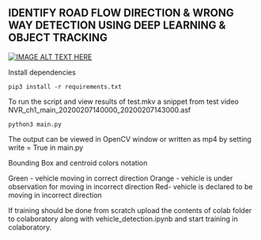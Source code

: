 ## IDENTIFY ROAD FLOW DIRECTION & WRONG WAY DETECTION USING DEEP LEARNING & OBJECT TRACKING ##

[![IMAGE ALT TEXT HERE](https://www.youtube.com/watch?v=224_xUMf_IQ/0.jpg)](https://www.youtube.com/watch?v=224_xUMf_IQ)

Install dependencies

```
pip3 install -r requirements.txt 

```

To run the script and view results of test.mkv a snippet from test video NVR_ch1_main_20200207140000_20200207143000.asf

```
python3 main.py

```
The output can be viewed in OpenCV window or written as mp4 by setting
write = True in main.py

Bounding Box and centroid colors notation

Green - vehicle moving in correct direction
Orange - vehicle is under observation for moving in incorrect direction
Red- vehicle is declared to be moving in incorrect direction

If training should be done from scratch upload the contents of colab folder to colaboratory along with
vehicle_detection.ipynb and start training in colaboratory.


